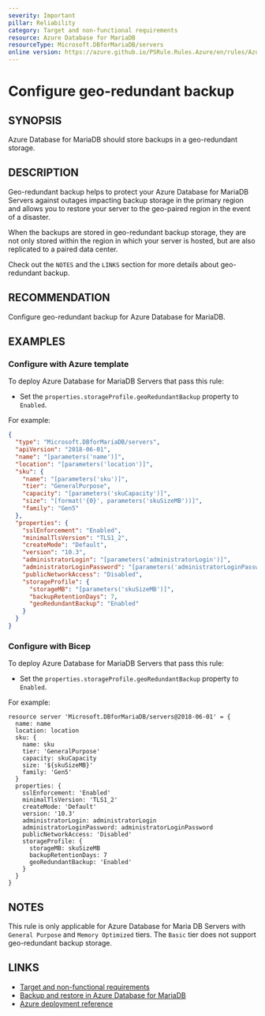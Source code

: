 ```yaml
---
severity: Important
pillar: Reliability
category: Target and non-functional requirements
resource: Azure Database for MariaDB
resourceType: Microsoft.DBforMariaDB/servers
online version: https://azure.github.io/PSRule.Rules.Azure/en/rules/Azure.MariaDB.GeoRedundantBackup/
---
```


# Configure geo-redundant backup

## SYNOPSIS

Azure Database for MariaDB should store backups in a geo-redundant storage.

## DESCRIPTION

Geo-redundant backup helps to protect your Azure Database for MariaDB Servers against outages impacting backup storage in the primary region and allows you to restore your server to the geo-paired region in the event of a disaster.

When the backups are stored in geo-redundant backup storage, they are not only stored within the region in which your server is hosted, but are also replicated to a paired data center.

Check out the `NOTES` and the `LINKS` section for more details about geo-redundant backup.

## RECOMMENDATION

Configure geo-redundant backup for Azure Database for MariaDB.

## EXAMPLES

### Configure with Azure template

To deploy Azure Database for MariaDB Servers that pass this rule:

- Set the `properties.storageProfile.geoRedundantBackup` property to `Enabled`.

For example:

```json
{
  "type": "Microsoft.DBforMariaDB/servers",
  "apiVersion": "2018-06-01",
  "name": "[parameters('name')]",
  "location": "[parameters('location')]",
  "sku": {
    "name": "[parameters('sku')]",
    "tier": "GeneralPurpose",
    "capacity": "[parameters('skuCapacity')]",
    "size": "[format('{0}', parameters('skuSizeMB'))]",
    "family": "Gen5"
  },
  "properties": {
    "sslEnforcement": "Enabled",
    "minimalTlsVersion": "TLS1_2",
    "createMode": "Default",
    "version": "10.3",
    "administratorLogin": "[parameters('administratorLogin')]",
    "administratorLoginPassword": "[parameters('administratorLoginPassword')]",
    "publicNetworkAccess": "Disabled",
    "storageProfile": {
      "storageMB": "[parameters('skuSizeMB')]",
      "backupRetentionDays": 7,
      "geoRedundantBackup": "Enabled"
    }
  }
}
```

### Configure with Bicep

To deploy Azure Database for MariaDB Servers that pass this rule:

- Set the `properties.storageProfile.geoRedundantBackup` property to `Enabled`.

For example:

```bicep
resource server 'Microsoft.DBforMariaDB/servers@2018-06-01' = {
  name: name
  location: location
  sku: {
    name: sku
    tier: 'GeneralPurpose'
    capacity: skuCapacity
    size: '${skuSizeMB}'
    family: 'Gen5'
  }
  properties: {
    sslEnforcement: 'Enabled'
    minimalTlsVersion: 'TLS1_2'
    createMode: 'Default'
    version: '10.3'
    administratorLogin: administratorLogin
    administratorLoginPassword: administratorLoginPassword
    publicNetworkAccess: 'Disabled'
    storageProfile: {
      storageMB: skuSizeMB
      backupRetentionDays: 7
      geoRedundantBackup: 'Enabled'
    }
  }
}
```

## NOTES

This rule is only applicable for Azure Database for Maria DB Servers with `General Purpose` and `Memory Optimized` tiers.
The `Basic` tier does not support geo-redundant backup storage.

## LINKS

- [Target and non-functional requirements](https://learn.microsoft.com/azure/architecture/framework/resiliency/design-requirements)
- [Backup and restore in Azure Database for MariaDB](https://learn.microsoft.com/azure/mariadb/concepts-backup)
- [Azure deployment reference](https://learn.microsoft.com/azure/templates/microsoft.dbformariadb/servers)
